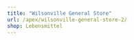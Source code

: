 ```yaml
---
title: "Wilsonville General Store"
url: /apex/wilsonville-general-store-2/
shop: Lebensmittel
---
```

